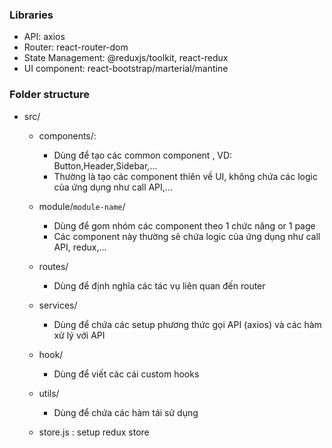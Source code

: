### Libraries
- API: axios
- Router: react-router-dom
- State Management: @reduxjs/toolkit, react-redux
- UI component: react-bootstrap/marterial/mantine

### Folder structure
- src/
    - components/: 
        + Dùng để tạo các common component , VD: Button,Header,Sidebar,...
        + Thường là tạo các component thiên về UI, không chứa các logic của ứng dụng như call API,...

    - module/`module-name`/
        + Dùng để gom nhóm các component theo 1 chức năng or 1 page
        + Các component này thường sẽ chứa logic của ứng dụng như call API, redux,...

    - routes/
        + Dùng để định nghĩa các tác vụ liên quan đến router
    
    - services/
        + Dùng để chứa các setup phương thức gọi API (axios) và các hàm xử lý với API

    - hook/
        + Dùng để viết các cái custom hooks

    - utils/
        + Dùng để chứa các hàm tái sử dụng

    - store.js : setup redux store